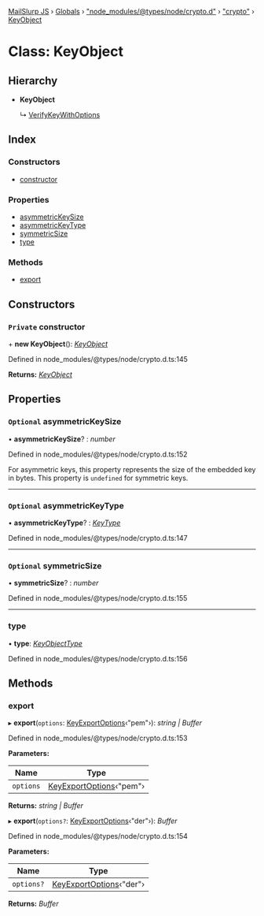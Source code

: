 [MailSlurp JS](../README.md) › [Globals](../globals.md) › ["node_modules/@types/node/crypto.d"](../modules/_node_modules__types_node_crypto_d_.md) › ["crypto"](../modules/_node_modules__types_node_crypto_d_._crypto_.md) › [KeyObject](_node_modules__types_node_crypto_d_._crypto_.keyobject.md)

# Class: KeyObject

## Hierarchy

* **KeyObject**

  ↳ [VerifyKeyWithOptions](../interfaces/_node_modules__types_node_crypto_d_._crypto_.verifykeywithoptions.md)

## Index

### Constructors

* [constructor](_node_modules__types_node_crypto_d_._crypto_.keyobject.md#private-constructor)

### Properties

* [asymmetricKeySize](_node_modules__types_node_crypto_d_._crypto_.keyobject.md#optional-asymmetrickeysize)
* [asymmetricKeyType](_node_modules__types_node_crypto_d_._crypto_.keyobject.md#optional-asymmetrickeytype)
* [symmetricSize](_node_modules__types_node_crypto_d_._crypto_.keyobject.md#optional-symmetricsize)
* [type](_node_modules__types_node_crypto_d_._crypto_.keyobject.md#type)

### Methods

* [export](_node_modules__types_node_crypto_d_._crypto_.keyobject.md#export)

## Constructors

### `Private` constructor

\+ **new KeyObject**(): *[KeyObject](_node_modules__types_node_crypto_d_._crypto_.keyobject.md)*

Defined in node_modules/@types/node/crypto.d.ts:145

**Returns:** *[KeyObject](_node_modules__types_node_crypto_d_._crypto_.keyobject.md)*

## Properties

### `Optional` asymmetricKeySize

• **asymmetricKeySize**? : *number*

Defined in node_modules/@types/node/crypto.d.ts:152

For asymmetric keys, this property represents the size of the embedded key in
bytes. This property is `undefined` for symmetric keys.

___

### `Optional` asymmetricKeyType

• **asymmetricKeyType**? : *[KeyType](../modules/_node_modules__types_node_crypto_d_._crypto_.md#keytype)*

Defined in node_modules/@types/node/crypto.d.ts:147

___

### `Optional` symmetricSize

• **symmetricSize**? : *number*

Defined in node_modules/@types/node/crypto.d.ts:155

___

###  type

• **type**: *[KeyObjectType](../modules/_node_modules__types_node_crypto_d_._crypto_.md#keyobjecttype)*

Defined in node_modules/@types/node/crypto.d.ts:156

## Methods

###  export

▸ **export**(`options`: [KeyExportOptions](../interfaces/_node_modules__types_node_crypto_d_._crypto_.keyexportoptions.md)‹"pem"›): *string | Buffer*

Defined in node_modules/@types/node/crypto.d.ts:153

**Parameters:**

Name | Type |
------ | ------ |
`options` | [KeyExportOptions](../interfaces/_node_modules__types_node_crypto_d_._crypto_.keyexportoptions.md)‹"pem"› |

**Returns:** *string | Buffer*

▸ **export**(`options?`: [KeyExportOptions](../interfaces/_node_modules__types_node_crypto_d_._crypto_.keyexportoptions.md)‹"der"›): *Buffer*

Defined in node_modules/@types/node/crypto.d.ts:154

**Parameters:**

Name | Type |
------ | ------ |
`options?` | [KeyExportOptions](../interfaces/_node_modules__types_node_crypto_d_._crypto_.keyexportoptions.md)‹"der"› |

**Returns:** *Buffer*
